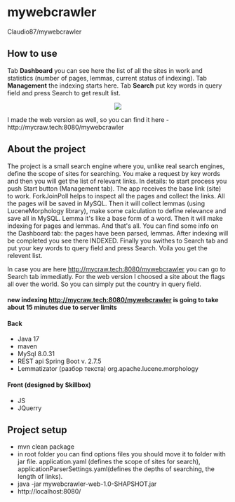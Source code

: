 # mywebcrawler
Claudio87/mywebcrawler

## How to use

Tab **Dashboard** you can see here the list of all the sites in work and statistics (number of pages, lemmas, current status of indexing).
Tab **Management** the indexing starts here.
Tab **Search** put key words in query field and press Search to get result list.
<p align="center">
<img src="https://media.giphy.com/media/kECpaOfydBanXOC1C8/giphy.gif"></p>
I made the web version as well, so you can find it here - http://mycraw.tech:8080/mywebcrawler

## About the project

The project is a small search engine where you, unlike real search engines, define the scope of sites for searching.
You make a request by key words and then you will get the list of relevant links.
In details:
to start process you push Start button (Management tab). The app receives the base link (site) to work. ForkJoinPoll helps to inspect all the pages and collect the links.
All the pages will be saved in MySQL. Then it will collect lemmas (using LuceneMorphology library), make some calculation to define relevance and save all in MySQL. Lemma it's like a base form of a word. Then it will make indexing for pages and lemmas. And that's all.
You can find some info on the Dashboard tab: the pages have been parsed, lemmas. After indexing will be completed you see there INDEXED.
Finally you swithes to Search tab and put your key words to query field and press Search. Voila you get the relevent list.

In case you are here http://mycraw.tech:8080/mywebcrawler you can go to Search tab immediatly. For the web version I choosed a site about the flags all over the world. So you can simply put the country in query field.

#### new indexing http://mycraw.tech:8080/mywebcrawler is going to take about 15 minutes due to server limits

#### Back

 - Java 17
 - maven
 - MySql 8.0.31
 - REST api Spring Boot v. 2.7.5
 - Lemmatizator (разбор текста) org.apache.lucene.morphology
 
#### Front (designed by Skillbox)

 - JS
 - JQuerry 

## Project setup

 - mvn clean package
 - in root folder you can find options files you should move it to folder with jar file. application.yaml (defines the scope of sites for search), applicationParserSettings.yaml(defines the depths of searching, the length of links).
 - java -jar mywebcrawler-web-1.0-SHAPSHOT.jar
 - http://localhost:8080/
